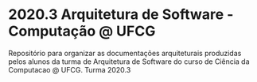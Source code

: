 # 2020.3 Arquitetura de Software - Computação @ UFCG
Repositório para organizar as documentações arquiteturais produzidas pelos alunos da turma de Arquitetura de Software do curso de Ciência da Computacao @ UFCG. Turma 2020.3
